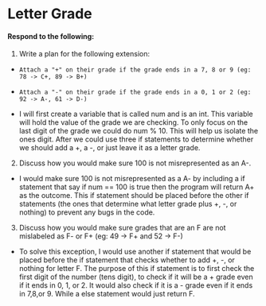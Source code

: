 # Letter Grade
#### Respond to the following:

1. Write a plan for the following extension:
  * `Attach a "+" on their grade if the grade ends in a 7, 8 or 9 (eg: 78 -> C+, 89 -> B+)`
  * `Attach a "-" on their grade if the grade ends in a 0, 1 or 2 (eg: 92 -> A-, 61 -> D-)`

  * I will first create a variable that is called num and is an int. This variable will hold the value of the grade we are checking. To only focus on the last digit of the grade we could do num % 10. This will help us isolate the ones digit. After we could use three if statements to determine whether we should add a +, a -, or just leave it as a letter grade.

2. Discuss how you would make sure 100 is not misrepresented as an A-.
  * I would make sure 100 is not misrepresented as a A- by including a if statement that say if num == 100 is true then the program will return A+ as the outcome. This if statement should be placed before the other if statements (the ones that determine what letter grade plus +, -, or nothing) to prevent any bugs in the code. 


3. Discuss how you would make sure grades that are an F are not mislabeled as F- or F+ (eg: 49 -> F+ and 52 -> F-)
  * To solve this exception, I would use another if statement that would be placed before the if statement that checks whether to add +, -, or nothing for letter F. The purpose of this if statement is to first check the first digit of the number (tens digit), to check if it will be a + grade even if it ends in 0, 1, or 2. It would also check if it is a - grade even if it ends in 7,8,or 9. While a else statement would just return F.
